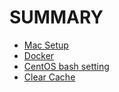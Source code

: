 # SUMMARY

- [Mac Setup](./mac-setup.md)
- [Docker](./docker.md)
- [CentOS bash setting](./centos-bash.md)
- [Clear Cache](./clear-cache.md)
